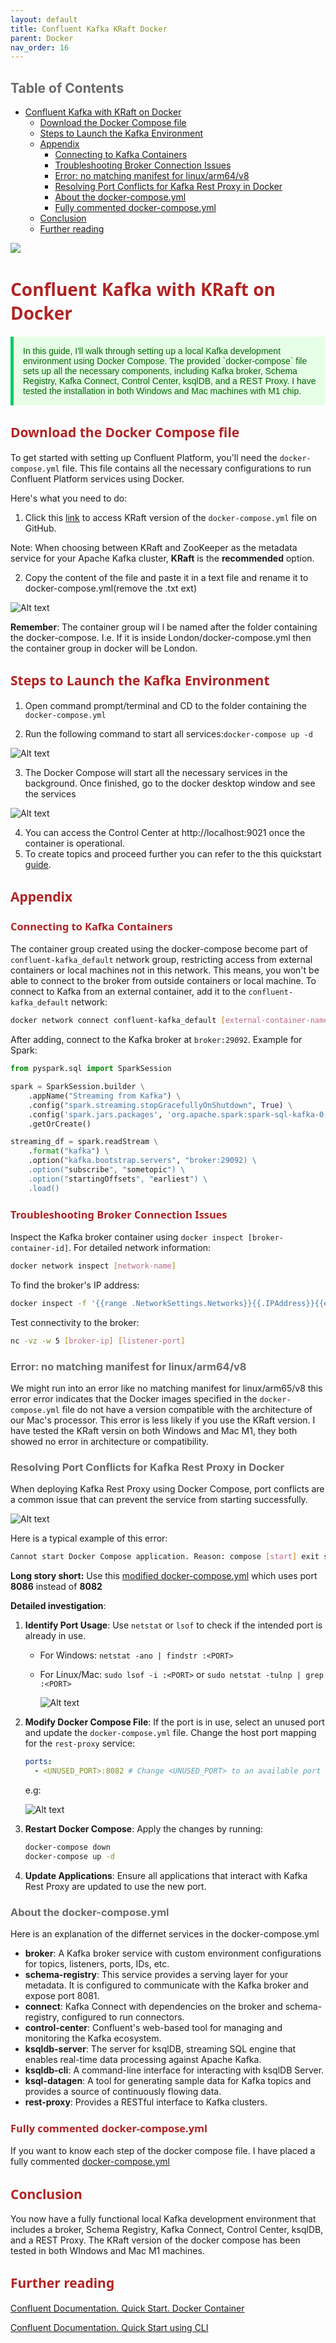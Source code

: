 ```yaml
---
layout: default
title: Confluent Kafka KRaft Docker
parent: Docker
nav_order: 16
---
```

## <span style="color: DimGray;">Table of Contents</span>

- [Confluent Kafka with KRaft on Docker](#confluent-kafka-with-kraft-on-docker)
  - [Download the Docker Compose file](#download-the-docker-compose-file)
  - [Steps to Launch the Kafka Environment](#steps-to-launch-the-kafka-environment)
  - [Appendix](#appendix)
    - [Connecting to Kafka Containers](#connecting-to-kafka-containers)
    - [Troubleshooting Broker Connection Issues](#troubleshooting-broker-connection-issues)
    - [Error: no matching manifest for linux/arm64/v8](#error-no-matching-manifest-for-linuxarm64v8)
    - [Resolving Port Conflicts for Kafka Rest Proxy in Docker](#resolving-port-conflicts-for-kafka-rest-proxy-in-docker)
    - [About the docker-compose.yml](#about-the-docker-composeyml)
    - [Fully commented docker-compose.yml](#fully-commented-docker-composeyml)
  - [Conclusion](#conclusion)
  - [Further reading](#further-reading)

![](images/2024-08-19-14-21-02.png)

#  <span style="color: FireBrick; font-family: Segoe UI, sans-serif;">Confluent Kafka with KRaft on Docker</span>


<p style="color: #006600; font-family: 'Trebuchet MS', Helvetica, sans-serif; background-color: #e6ffe6; padding: 15px; border-left: 5px solid #00cc66;">
In this guide, I'll walk through setting up a local Kafka development environment using Docker Compose. The provided `docker-compose` file sets up all the necessary components, including Kafka broker, Schema Registry, Kafka Connect, Control Center, ksqlDB, and a REST Proxy. I have tested the installation in both Windows and Mac machines with M1 chip.
</p>

##  <span style="color: FireBrick; font-family: Segoe UI, sans-serif;">Download the Docker Compose file</span>

To get started with setting up Confluent Platform, you'll need the `docker-compose.yml` file. This file contains all the necessary configurations to run Confluent Platform services using Docker.

Here's what you need to do:

1. Click this [link](https://github.com/confluentinc/cp-all-in-one/blob/7.5.1-post/cp-all-in-one-kraft/docker-compose.yml) to access KRaft version of the `docker-compose.yml` file on GitHub.

Note: When choosing between KRaft and ZooKeeper as the metadata service for your Apache Kafka cluster, **KRaft** is the **recommended** option.

2. Copy the content of the file and paste it in a text file and rename it to docker-compose.yml(remove the .txt ext)

![Alt text](images/image.png)
   
**Remember**: The container group wil l be named after the folder containing the docker-compose. I.e. If it is inside London/docker-compose.yml then the container group in docker will be London.

##  <span style="color: FireBrick; font-family: Segoe UI, sans-serif;">Steps to Launch the Kafka Environment</span>

1. Open command prompt/terminal and CD to the folder containing the `docker-compose.yml`

2. Run the following command to start all services:`docker-compose up -d`



![Alt text](images/image-1.png)

3. The Docker Compose will start all the necessary services in the background. Once finished, go to the docker desktop window and see the services

![Alt text](images/image-4.png)

4. You can access the Control Center at http://localhost:9021 once the container is operational.
5. To create topics and proceed further you can refer to the  this quickstart [guide](https://docs.confluent.io/platform/current/platform-quickstart.html#cp-quickstart-step-1).

##  <span style="color: FireBrick; font-family: Segoe UI, sans-serif;">Appendix</span>


###  <span style="color: FireBrick; font-family: Segoe UI, sans-serif;">Connecting to Kafka Containers</span>

The container group created using the docker-compose become part of  `confluent-kafka_default` network group, restricting access from external containers or local machines not in this network. This means, you won't be able to connect to the broker from outside containers or local machine. To connect to Kafka from an external container, add it to the `confluent-kafka_default` network:

```bash
docker network connect confluent-kafka_default [external-container-name-or-id]
```

After adding, connect to the Kafka broker at `broker:29092`. Example for Spark:

```python
from pyspark.sql import SparkSession

spark = SparkSession.builder \
    .appName("Streaming from Kafka") \
    .config("spark.streaming.stopGracefullyOnShutdown", True) \
    .config('spark.jars.packages', 'org.apache.spark:spark-sql-kafka-0-10_2.12:3.3.0') \
    .getOrCreate()

streaming_df = spark.readStream \
    .format("kafka") \
    .option("kafka.bootstrap.servers", "broker:29092) \
    .option("subscribe", "sometopic") \
    .option("startingOffsets", "earliest") \
    .load()
```

###  <span style="color: FireBrick; font-family: Segoe UI, sans-serif;">Troubleshooting Broker Connection Issues</span>

Inspect the Kafka broker container using `docker inspect [broker-container-id]`. For detailed network information:

```bash
docker network inspect [network-name]
```

To find the broker's IP address:

```bash
docker inspect -f '{{range .NetworkSettings.Networks}}{{.IPAddress}}{{end}}' [container-name-or-id]
```

Test connectivity to the broker:

```bash
nc -vz -w 5 [broker-ip] [listener-port]
```

### <span style="color: DimGray;">Error: no matching manifest for linux/arm64/v8</span>

We might run into an error like no matching manifest for linux/arm65/v8 this error error indicates that the Docker images specified in the `docker-compose.yml` file do not have a version compatible with the architecture of our Mac's processor. This error is less likely if you use the KRaft version. I have tested the KRaft versin on both Windows and Mac M1, they both showed no error in architecture or compatibility.

### <span style="color: DimGray;">Resolving Port Conflicts for Kafka Rest Proxy in Docker</span> 

When deploying Kafka Rest Proxy using Docker Compose, port conflicts are a common issue that can prevent the service from starting successfully. 

![Alt text](images/image-2.png)

Here is a typical example of this error:

```bash
Cannot start Docker Compose application. Reason: compose [start] exit status 1. Container broker Starting Container broker Started Container schema-registry Starting Container schema-registry Started Container rest-proxy Starting Container connect Starting Container connect Started Error response from daemon: Ports are not available: exposing port TCP 0.0.0.0:8082 -> 0.0.0.0:0: listen tcp 0.0.0.0:8082: bind: An attempt was made to access a socket in a way forbidden by its access permissions.
```

**Long story short:** Use this  [modified docker-compose.yml](docker-compose.yml) which uses port **8086** instead of **8082**

**Detailed investigation**:

1. **Identify Port Usage**: Use `netstat` or `lsof` to check if the intended port is already in use.

   - For Windows: `netstat -ano | findstr :<PORT>`
   - For Linux/Mac: `sudo lsof -i :<PORT>` or `sudo netstat -tulnp | grep :<PORT>`

      ![Alt text](images/image-3.png)

2. **Modify Docker Compose File**: If the port is in use, select an unused port and update the `docker-compose.yml` file. Change the host port mapping for the `rest-proxy` service:

   ```yaml
   ports:
     - <UNUSED_PORT>:8082 # Change <UNUSED_PORT> to an available port on your host
   ```

   e.g:

    ![Alt text](images/image-5.png)

3. **Restart Docker Compose**: Apply the changes by running:

   ```bash
   docker-compose down
   docker-compose up -d
   ```

4. **Update Applications**: Ensure all applications that interact with Kafka Rest Proxy are updated to use the new port.

### <span style="color: DimGray;">About the docker-compose.yml</span> 

Here is an explanation of the differnet services in the docker-compose.yml

- **broker**: A Kafka broker service with custom environment configurations for topics, listeners, ports, IDs, etc.
- **schema-registry**: This service provides a serving layer for your metadata. It is configured to communicate with the Kafka broker and expose port 8081.
- **connect**: Kafka Connect with dependencies on the broker and schema-registry, configured to run connectors.
- **control-center**: Confluent's web-based tool for managing and monitoring the Kafka ecosystem.
- **ksqldb-server**: The server for ksqlDB, streaming SQL engine that enables real-time data processing against Apache Kafka.
- **ksqldb-cli**: A command-line interface for interacting with ksqlDB Server.
- **ksql-datagen**: A tool for generating sample data for Kafka topics and provides a source of continuously flowing data.
- **rest-proxy**: Provides a RESTful interface to Kafka clusters.

###  <span style="color: FireBrick; font-family: Segoe UI, sans-serif;">Fully commented docker-compose.yml</span>

If you want to know each step of the docker compose file. I have placed a fully commented [docker-compose.yml](docker-compose-commented.yml)

##  <span style="color: FireBrick; font-family: Segoe UI, sans-serif;">Conclusion</span>

You now have a fully functional local Kafka development environment that includes a broker, Schema Registry, Kafka Connect, Control Center, ksqlDB, and a REST Proxy. The KRaft version of the docker compose has been tested in both WIndows and Mac M1 machines.

##  <span style="color: FireBrick; font-family: Segoe UI, sans-serif;">Further reading</span>

[Confluent Documentation. Quick Start. Docker Container](https://docs.confluent.io/platform/current/platform-quickstart.html#cp-quickstart-step-1)

[Confluent Documentation. Quick Start using CLI](https://developer.confluent.io/quickstart/kafka-local/?_gl=1*1hbigt8*_ga*MzYyMDI3ODc1LjE2OTkyODY3MTE.*_ga_D2D3EGKSGD*MTY5OTMzMTY0Ni41LjEuMTY5OTM0MDk0MS40MC4wLjA.)



